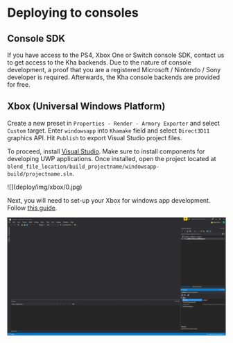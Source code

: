 # Deploying to consoles

## Console SDK

If you have access to the PS4, Xbox One or Switch console SDK, contact us to get access to the Kha backends. Due to the nature of console development, a proof that you are a registered Microsoft / Nintendo / Sony developer is required. Afterwards, the Kha console backends are provided for free.


## Xbox (Universal Windows Platform)

Create a new preset in `Properties - Render - Armory Exporter` and select `Custom` target. Enter `windowsapp` into `Khamake` field and select `Direct3D11` graphics API. Hit `Publish` to export Visual Studio project files.

To proceed, install [Visual Studio](https://www.visualstudio.com/vs/community/). Make sure to install components for developing UWP applications. Once installed, open the project located at `blend_file_location/build_projectname/windowsapp-build/projectname.sln`.

<div style="width:75%">![](deploy/img/xbox/0.jpg)</div>

Next, you will need to set-up your Xbox for windows app development. Follow [this guide](https://docs.microsoft.com/en-us/windows/uwp/xbox-apps/getting-started). 

![](deploy/img/xbox/1.jpg)
